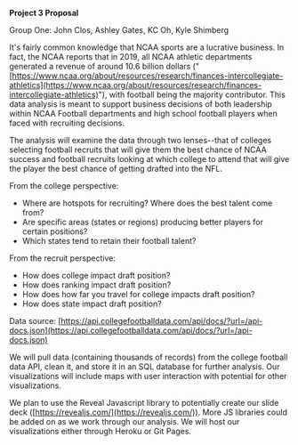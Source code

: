 **Project 3 Proposal**

Group One: John Clos, Ashley Gates, KC Oh, Kyle Shimberg

It&#39;s fairly common knowledge that NCAA sports are a lucrative business. In fact, the NCAA reports that in 2019, all NCAA athletic departments generated a revenue of around 10.6 billion dollars (&quot;[https://www.ncaa.org/about/resources/research/finances-intercollegiate-athletics](https://www.ncaa.org/about/resources/research/finances-intercollegiate-athletics)&quot;), with football being the majority contributor. This data analysis is meant to support business decisions of both leadership within NCAA Football departments and high school football players when faced with recruiting decisions.

The analysis will examine the data through two lenses--that of colleges selecting football recruits that will give them the best chance of NCAA success and football recruits looking at which college to attend that will give the player the best chance of getting drafted into the NFL.

From the college perspective:

- Where are hotspots for recruiting? Where does the best talent come from?
- Are specific areas (states or regions) producing better players for certain positions?
- Which states tend to retain their football talent?

From the recruit perspective:

- How does college impact draft position?
- How does ranking impact draft position?
- How does how far you travel for college impacts draft position?
- How does state impact draft position?

Data source: ​​[https://api.collegefootballdata.com/api/docs/?url=/api-docs.json](https://api.collegefootballdata.com/api/docs/?url=/api-docs.json)

We will pull data (containing thousands of records) from the college football data API, clean it, and store it in an SQL database for further analysis. Our visualizations will include maps with user interaction with potential for other visualizations.

We plan to use the Reveal Javascript library to potentially create our slide deck ([https://revealjs.com/](https://revealjs.com/)). More JS libraries could be added on as we work through our analysis. We will host our visualizations either through Heroku or Git Pages.
